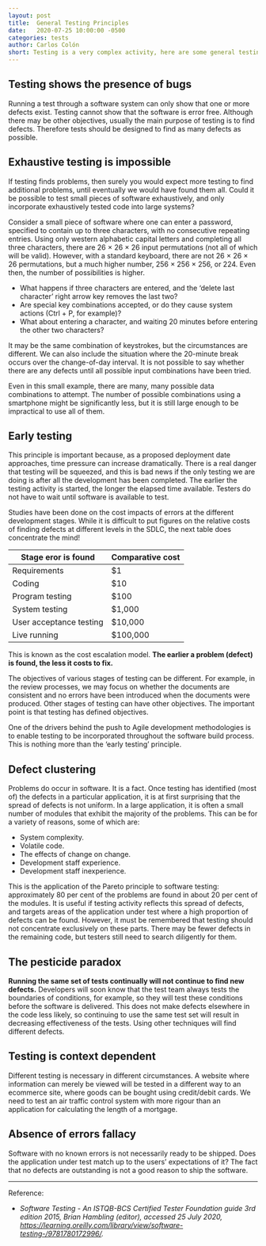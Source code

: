 ```yaml
---
layout: post
title:  General Testing Principles
date:   2020-07-25 10:00:00 -0500
categories: tests
author: Carlos Colón
short: Testing is a very complex activity, here are some general testing principles.
---
```

## Testing shows the presence of bugs

Running a test through a software system can only show that one or more defects exist. Testing cannot show that the software is error free. Although there may be other objectives, usually the main purpose of testing is to find defects. Therefore tests should be designed to find as many defects as possible.

## Exhaustive testing is impossible

If testing finds problems, then surely you would expect more testing to find additional problems, until eventually we would have found them all. Could it be possible to test small pieces of software exhaustively, and only incorporate exhaustively tested code into large systems?

Consider a small piece of software where one can enter a password, specified to contain up to three characters, with no consecutive repeating entries. Using only western alphabetic capital letters and completing all three characters, there are 26 × 26 × 26 input permutations (not all of which will be valid). However, with a standard keyboard, there are not 26 × 26 × 26 permutations, but a much higher number, 256 × 256 × 256, or 224. Even then, the number of possibilities is higher.

- What happens if three characters are entered, and the ‘delete last character’ right arrow key removes the last two?
- Are special key combinations accepted, or do they cause system actions (Ctrl + P, for example)?
- What about entering a character, and waiting 20 minutes before entering the other two characters? 

It may be the same combination of keystrokes, but the circumstances are different. We can also include the situation where the 20-minute break occurs over the change-of-day interval. It is not possible to say whether there are any defects until all possible input combinations have been tried.

Even in this small example, there are many, many possible data combinations to attempt. The number of possible combinations using a smartphone might be significantly less, but it is still large enough to be impractical to use all of them.

## Early testing

This principle is important because, as a proposed deployment date approaches, time pressure can increase dramatically. There is a real danger that testing will be squeezed, and this is bad news if the only testing we are doing is after all the development has been completed. The earlier the testing activity is started, the longer the elapsed time available. Testers do not have to wait until software is available to test.

Studies have been done on the cost impacts of errors at the different development stages. While it is difficult to put figures on the relative costs of finding defects at different levels in the SDLC, the next table does concentrate the mind!

|Stage eror is found|Comparative cost|
|-------------------|----------------|
|Requirements|$1|
|Coding|$10|
|Program testing|$100|
|System testing|$1,000|
|User acceptance testing|$10,000|
|Live running|$100,000|

This is known as the cost escalation model. **The earlier a problem (defect) is found, the less it costs to fix.**

The objectives of various stages of testing can be different. For example, in the review processes, we may focus on whether the documents are consistent and no errors have been introduced when the documents were produced. Other stages of testing can have other objectives. The important point is that testing has defined objectives.

One of the drivers behind the push to Agile development methodologies is to enable testing to be incorporated throughout the software build process. This is nothing more than the ‘early testing’ principle.

## Defect clustering

Problems do occur in software. It is a fact. Once testing has identified (most of) the defects in a particular application, it is at first surprising that the spread of defects is not uniform. In a large application, it is often a small number of modules that exhibit the majority of the problems. This can be for a variety of reasons, some of which are:

- System complexity.
- Volatile code.
- The effects of change on change.
- Development staff experience.
- Development staff inexperience.

This is the application of the Pareto principle to software testing: approximately 80 per cent of the problems are found in about 20 per cent of the modules. It is useful if testing activity reflects this spread of defects, and targets areas of the application under test where a high proportion of defects can be found. However, it must be remembered that testing should not concentrate exclusively on these parts. There may be fewer defects in the remaining code, but testers still need to search diligently for them.

## The pesticide paradox

**Running the same set of tests continually will not continue to find new defects.** Developers will soon know that the test team always tests the boundaries of conditions, for example, so they will test these conditions before the software is delivered. This does not make defects elsewhere in the code less likely, so continuing to use the same test set will result in decreasing effectiveness of the tests. Using other techniques will find different defects.

## Testing is context dependent

Different testing is necessary in different circumstances. A website where information can merely be viewed will be tested in a different way to an ecommerce site, where goods can be bought using credit/debit cards. We need to test an air traffic control system with more rigour than an application for calculating the length of a mortgage.

## Absence of errors fallacy

Software with no known errors is not necessarily ready to be shipped. Does the application under test match up to the users’ expectations of it? The fact that no defects are outstanding is not a good reason to ship the software.

___
Reference:
- *Software Testing - An ISTQB-BCS Certified Tester Foundation guide 3rd edition 2015, Brian Hambling (editor), accessed 25 July 2020, <https://learning.oreilly.com/library/view/software-testing-/9781780172996/>.*